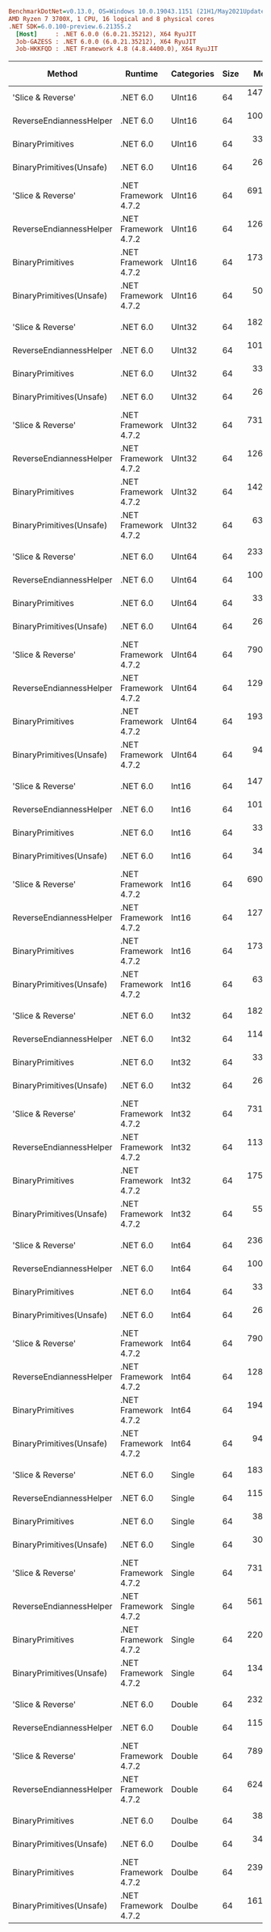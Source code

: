 ``` ini

BenchmarkDotNet=v0.13.0, OS=Windows 10.0.19043.1151 (21H1/May2021Update)
AMD Ryzen 7 3700X, 1 CPU, 16 logical and 8 physical cores
.NET SDK=6.0.100-preview.6.21355.2
  [Host]     : .NET 6.0.0 (6.0.21.35212), X64 RyuJIT
  Job-GAZESS : .NET 6.0.0 (6.0.21.35212), X64 RyuJIT
  Job-HKKFQD : .NET Framework 4.8 (4.8.4400.0), X64 RyuJIT


```
|                   Method |              Runtime | Categories | Size |      Mean |    Error |   StdDev |         Ratio | RatioSD | Gen 0 | Gen 1 | Gen 2 | Allocated |
|------------------------- |--------------------- |----------- |----- |----------:|---------:|---------:|--------------:|--------:|------:|------:|------:|----------:|
|        &#39;Slice &amp; Reverse&#39; |             .NET 6.0 |     UInt16 |   64 | 147.37 ns | 0.798 ns | 0.708 ns |  4.70x faster |   0.02x |     - |     - |     - |         - |
|  ReverseEndiannessHelper |             .NET 6.0 |     UInt16 |   64 | 100.72 ns | 0.443 ns | 0.414 ns |  6.87x faster |   0.03x |     - |     - |     - |         - |
|         BinaryPrimitives |             .NET 6.0 |     UInt16 |   64 |  33.29 ns | 0.075 ns | 0.067 ns | 20.79x faster |   0.06x |     - |     - |     - |         - |
| BinaryPrimitives(Unsafe) |             .NET 6.0 |     UInt16 |   64 |  26.34 ns | 0.068 ns | 0.057 ns | 26.27x faster |   0.07x |     - |     - |     - |         - |
|        &#39;Slice &amp; Reverse&#39; | .NET Framework 4.7.2 |     UInt16 |   64 | 691.94 ns | 1.338 ns | 1.252 ns |      baseline |         |     - |     - |     - |         - |
|  ReverseEndiannessHelper | .NET Framework 4.7.2 |     UInt16 |   64 | 126.58 ns | 0.224 ns | 0.199 ns |  5.47x faster |   0.01x |     - |     - |     - |         - |
|         BinaryPrimitives | .NET Framework 4.7.2 |     UInt16 |   64 | 173.45 ns | 0.255 ns | 0.238 ns |  3.99x faster |   0.01x |     - |     - |     - |         - |
| BinaryPrimitives(Unsafe) | .NET Framework 4.7.2 |     UInt16 |   64 |  50.27 ns | 0.174 ns | 0.163 ns | 13.77x faster |   0.06x |     - |     - |     - |         - |
|                          |                      |            |      |           |          |          |               |         |       |       |       |           |
|        &#39;Slice &amp; Reverse&#39; |             .NET 6.0 |     UInt32 |   64 | 182.94 ns | 0.980 ns | 0.916 ns |  4.00x faster |   0.03x |     - |     - |     - |         - |
|  ReverseEndiannessHelper |             .NET 6.0 |     UInt32 |   64 | 101.31 ns | 0.214 ns | 0.201 ns |  7.22x faster |   0.03x |     - |     - |     - |         - |
|         BinaryPrimitives |             .NET 6.0 |     UInt32 |   64 |  33.14 ns | 0.082 ns | 0.077 ns | 22.07x faster |   0.06x |     - |     - |     - |         - |
| BinaryPrimitives(Unsafe) |             .NET 6.0 |     UInt32 |   64 |  26.15 ns | 0.068 ns | 0.064 ns | 27.96x faster |   0.10x |     - |     - |     - |         - |
|        &#39;Slice &amp; Reverse&#39; | .NET Framework 4.7.2 |     UInt32 |   64 | 731.31 ns | 2.156 ns | 2.017 ns |      baseline |         |     - |     - |     - |         - |
|  ReverseEndiannessHelper | .NET Framework 4.7.2 |     UInt32 |   64 | 126.69 ns | 0.256 ns | 0.239 ns |  5.77x faster |   0.02x |     - |     - |     - |         - |
|         BinaryPrimitives | .NET Framework 4.7.2 |     UInt32 |   64 | 142.86 ns | 1.000 ns | 0.935 ns |  5.12x faster |   0.04x |     - |     - |     - |         - |
| BinaryPrimitives(Unsafe) | .NET Framework 4.7.2 |     UInt32 |   64 |  63.38 ns | 0.195 ns | 0.183 ns | 11.54x faster |   0.05x |     - |     - |     - |         - |
|                          |                      |            |      |           |          |          |               |         |       |       |       |           |
|        &#39;Slice &amp; Reverse&#39; |             .NET 6.0 |     UInt64 |   64 | 233.18 ns | 1.074 ns | 0.952 ns |  3.39x faster |   0.02x |     - |     - |     - |         - |
|  ReverseEndiannessHelper |             .NET 6.0 |     UInt64 |   64 | 100.75 ns | 0.135 ns | 0.126 ns |  7.85x faster |   0.01x |     - |     - |     - |         - |
|         BinaryPrimitives |             .NET 6.0 |     UInt64 |   64 |  33.19 ns | 0.079 ns | 0.074 ns | 23.82x faster |   0.05x |     - |     - |     - |         - |
| BinaryPrimitives(Unsafe) |             .NET 6.0 |     UInt64 |   64 |  26.09 ns | 0.076 ns | 0.067 ns | 30.30x faster |   0.10x |     - |     - |     - |         - |
|        &#39;Slice &amp; Reverse&#39; | .NET Framework 4.7.2 |     UInt64 |   64 | 790.48 ns | 1.315 ns | 1.230 ns |      baseline |         |     - |     - |     - |         - |
|  ReverseEndiannessHelper | .NET Framework 4.7.2 |     UInt64 |   64 | 129.36 ns | 0.640 ns | 0.599 ns |  6.11x faster |   0.03x |     - |     - |     - |         - |
|         BinaryPrimitives | .NET Framework 4.7.2 |     UInt64 |   64 | 193.03 ns | 0.788 ns | 0.737 ns |  4.10x faster |   0.02x |     - |     - |     - |         - |
| BinaryPrimitives(Unsafe) | .NET Framework 4.7.2 |     UInt64 |   64 |  94.81 ns | 0.210 ns | 0.186 ns |  8.34x faster |   0.02x |     - |     - |     - |         - |
|                          |                      |            |      |           |          |          |               |         |       |       |       |           |
|        &#39;Slice &amp; Reverse&#39; |             .NET 6.0 |      Int16 |   64 | 147.69 ns | 1.090 ns | 1.020 ns |  4.68x faster |   0.03x |     - |     - |     - |         - |
|  ReverseEndiannessHelper |             .NET 6.0 |      Int16 |   64 | 101.76 ns | 0.122 ns | 0.108 ns |  6.79x faster |   0.01x |     - |     - |     - |         - |
|         BinaryPrimitives |             .NET 6.0 |      Int16 |   64 |  33.35 ns | 0.226 ns | 0.188 ns | 20.71x faster |   0.12x |     - |     - |     - |         - |
| BinaryPrimitives(Unsafe) |             .NET 6.0 |      Int16 |   64 |  34.88 ns | 0.047 ns | 0.042 ns | 19.80x faster |   0.05x |     - |     - |     - |         - |
|        &#39;Slice &amp; Reverse&#39; | .NET Framework 4.7.2 |      Int16 |   64 | 690.55 ns | 1.405 ns | 1.314 ns |      baseline |         |     - |     - |     - |         - |
|  ReverseEndiannessHelper | .NET Framework 4.7.2 |      Int16 |   64 | 127.38 ns | 0.433 ns | 0.405 ns |  5.42x faster |   0.02x |     - |     - |     - |         - |
|         BinaryPrimitives | .NET Framework 4.7.2 |      Int16 |   64 | 173.48 ns | 0.669 ns | 0.626 ns |  3.98x faster |   0.01x |     - |     - |     - |         - |
| BinaryPrimitives(Unsafe) | .NET Framework 4.7.2 |      Int16 |   64 |  63.77 ns | 0.250 ns | 0.234 ns | 10.83x faster |   0.05x |     - |     - |     - |         - |
|                          |                      |            |      |           |          |          |               |         |       |       |       |           |
|        &#39;Slice &amp; Reverse&#39; |             .NET 6.0 |      Int32 |   64 | 182.74 ns | 0.879 ns | 0.822 ns |  4.01x faster |   0.02x |     - |     - |     - |         - |
|  ReverseEndiannessHelper |             .NET 6.0 |      Int32 |   64 | 114.07 ns | 0.195 ns | 0.183 ns |  6.42x faster |   0.01x |     - |     - |     - |         - |
|         BinaryPrimitives |             .NET 6.0 |      Int32 |   64 |  33.20 ns | 0.090 ns | 0.084 ns | 22.05x faster |   0.08x |     - |     - |     - |         - |
| BinaryPrimitives(Unsafe) |             .NET 6.0 |      Int32 |   64 |  26.20 ns | 0.126 ns | 0.118 ns | 27.94x faster |   0.12x |     - |     - |     - |         - |
|        &#39;Slice &amp; Reverse&#39; | .NET Framework 4.7.2 |      Int32 |   64 | 731.96 ns | 1.592 ns | 1.489 ns |      baseline |         |     - |     - |     - |         - |
|  ReverseEndiannessHelper | .NET Framework 4.7.2 |      Int32 |   64 | 113.65 ns | 0.216 ns | 0.202 ns |  6.44x faster |   0.01x |     - |     - |     - |         - |
|         BinaryPrimitives | .NET Framework 4.7.2 |      Int32 |   64 | 175.47 ns | 0.932 ns | 0.872 ns |  4.17x faster |   0.02x |     - |     - |     - |         - |
| BinaryPrimitives(Unsafe) | .NET Framework 4.7.2 |      Int32 |   64 |  55.78 ns | 0.271 ns | 0.254 ns | 13.12x faster |   0.07x |     - |     - |     - |         - |
|                          |                      |            |      |           |          |          |               |         |       |       |       |           |
|        &#39;Slice &amp; Reverse&#39; |             .NET 6.0 |      Int64 |   64 | 236.02 ns | 1.214 ns | 1.136 ns |  3.35x faster |   0.02x |     - |     - |     - |         - |
|  ReverseEndiannessHelper |             .NET 6.0 |      Int64 |   64 | 100.03 ns | 0.201 ns | 0.168 ns |  7.90x faster |   0.02x |     - |     - |     - |         - |
|         BinaryPrimitives |             .NET 6.0 |      Int64 |   64 |  33.26 ns | 0.115 ns | 0.102 ns | 23.77x faster |   0.07x |     - |     - |     - |         - |
| BinaryPrimitives(Unsafe) |             .NET 6.0 |      Int64 |   64 |  26.05 ns | 0.109 ns | 0.091 ns | 30.34x faster |   0.12x |     - |     - |     - |         - |
|        &#39;Slice &amp; Reverse&#39; | .NET Framework 4.7.2 |      Int64 |   64 | 790.46 ns | 0.960 ns | 0.898 ns |      baseline |         |     - |     - |     - |         - |
|  ReverseEndiannessHelper | .NET Framework 4.7.2 |      Int64 |   64 | 128.74 ns | 0.387 ns | 0.343 ns |  6.14x faster |   0.02x |     - |     - |     - |         - |
|         BinaryPrimitives | .NET Framework 4.7.2 |      Int64 |   64 | 194.44 ns | 0.792 ns | 0.740 ns |  4.07x faster |   0.02x |     - |     - |     - |         - |
| BinaryPrimitives(Unsafe) | .NET Framework 4.7.2 |      Int64 |   64 |  94.85 ns | 0.206 ns | 0.182 ns |  8.33x faster |   0.02x |     - |     - |     - |         - |
|                          |                      |            |      |           |          |          |               |         |       |       |       |           |
|        &#39;Slice &amp; Reverse&#39; |             .NET 6.0 |     Single |   64 | 183.66 ns | 1.731 ns | 1.619 ns |  3.98x faster |   0.03x |     - |     - |     - |         - |
|  ReverseEndiannessHelper |             .NET 6.0 |     Single |   64 | 115.90 ns | 0.314 ns | 0.279 ns |  6.31x faster |   0.02x |     - |     - |     - |         - |
|         BinaryPrimitives |             .NET 6.0 |     Single |   64 |  38.40 ns | 0.170 ns | 0.159 ns | 19.04x faster |   0.07x |     - |     - |     - |         - |
| BinaryPrimitives(Unsafe) |             .NET 6.0 |     Single |   64 |  30.74 ns | 0.085 ns | 0.080 ns | 23.79x faster |   0.08x |     - |     - |     - |         - |
|        &#39;Slice &amp; Reverse&#39; | .NET Framework 4.7.2 |     Single |   64 | 731.32 ns | 1.215 ns | 1.137 ns |      baseline |         |     - |     - |     - |         - |
|  ReverseEndiannessHelper | .NET Framework 4.7.2 |     Single |   64 | 561.92 ns | 1.219 ns | 1.081 ns |  1.30x faster |   0.00x |     - |     - |     - |         - |
|         BinaryPrimitives | .NET Framework 4.7.2 |     Single |   64 | 220.14 ns | 0.467 ns | 0.414 ns |  3.32x faster |   0.01x |     - |     - |     - |         - |
| BinaryPrimitives(Unsafe) | .NET Framework 4.7.2 |     Single |   64 | 134.11 ns | 0.587 ns | 0.520 ns |  5.45x faster |   0.03x |     - |     - |     - |         - |
|                          |                      |            |      |           |          |          |               |         |       |       |       |           |
|        &#39;Slice &amp; Reverse&#39; |             .NET 6.0 |     Double |   64 | 232.83 ns | 1.184 ns | 1.108 ns |  3.39x faster |   0.02x |     - |     - |     - |         - |
|  ReverseEndiannessHelper |             .NET 6.0 |     Double |   64 | 115.66 ns | 0.168 ns | 0.157 ns |  6.83x faster |   0.01x |     - |     - |     - |         - |
|        &#39;Slice &amp; Reverse&#39; | .NET Framework 4.7.2 |     Double |   64 | 789.84 ns | 1.057 ns | 0.937 ns |      baseline |         |     - |     - |     - |         - |
|  ReverseEndiannessHelper | .NET Framework 4.7.2 |     Double |   64 | 624.35 ns | 1.332 ns | 1.112 ns |  1.27x faster |   0.00x |     - |     - |     - |         - |
|                          |                      |            |      |           |          |          |               |         |       |       |       |           |
|         BinaryPrimitives |             .NET 6.0 |     Doulbe |   64 |  38.41 ns | 0.120 ns | 0.112 ns |             ? |       ? |     - |     - |     - |         - |
| BinaryPrimitives(Unsafe) |             .NET 6.0 |     Doulbe |   64 |  34.70 ns | 0.282 ns | 0.263 ns |             ? |       ? |     - |     - |     - |         - |
|         BinaryPrimitives | .NET Framework 4.7.2 |     Doulbe |   64 | 239.60 ns | 0.502 ns | 0.445 ns |             ? |       ? |     - |     - |     - |         - |
| BinaryPrimitives(Unsafe) | .NET Framework 4.7.2 |     Doulbe |   64 | 161.51 ns | 0.665 ns | 0.555 ns |             ? |       ? |     - |     - |     - |         - |
